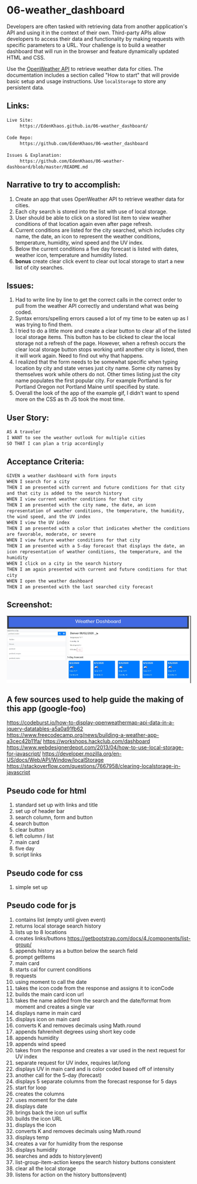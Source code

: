 # 06-weather_dashboard
Developers are often tasked with retrieving data from another application's API and using it in the context of their own. Third-party APIs allow developers to access their data and functionality by making requests with specific parameters to a URL. Your challenge is to build a weather dashboard that will run in the browser and feature dynamically updated HTML and CSS.

Use the [OpenWeather API](https://openweathermap.org/api) to retrieve weather data for cities. The documentation includes a section called "How to start" that will provide basic setup and usage instructions. Use `localStorage` to store any persistent data.

## Links:
```
Live Site: 
     https://EdenKhaos.github.io/06-weather_dashboard/
   
Code Repo: 
     https://github.com/EdenKhaos/06-weather_dashboard
  
Issues & Explanation:
     https://github.com/EdenKhaos/06-weather-dashboard/blob/master/README.md

```

## Narrative to try to accomplish:
1.  Create an app that uses OpenWeather API to retrieve weather data for cities. 
2.  Each city search is stored into the list with use of local storage.
3.  User should be able to click on a stored list item to view weather conditions of that location again even after page refresh.
4.  Current conditions are listed for the city searched, which includes city name, the date, an icon to represent the weather conditions, temperature, humidity, wind speed and the UV index.
5.  Below the current conditions a five day forecast is listed with dates, weather icon, temperature and humidity listed. 
6. **bonus** create clear click event to clear out local storage to start a new list of city searches.

## Issues:
1. Had to write line by line to get the correct calls in the correct order to pull from the weather API correctly and understand what was being coded.
2. Syntax errors/spelling errors caused a lot of my time to be eaten up as I was trying to find them.
3. I tried to do a little more and create a clear button to clear all of the listed local storage items. This button has to be clicked to clear the local storage not a refresh of the page. However, when a refresh occurs the clear local storage button stops working until another city is listed, then it will work again. Need to find out why that happens. 
4. I realized that the form needs to be somewhat specific when typing location by city and state verses just city name. Some city names by themselves work while others do not. Other times listing just the city name populates the first popular city. For example Portland is for Portland Oregon not Portland Maine until specified by state.
5. Overall the look of the app of the example gif, I didn't want to spend more on the CSS as th JS took the most time.

## User Story:

```
AS A traveler
I WANT to see the weather outlook for multiple cities
SO THAT I can plan a trip accordingly
```

## Acceptance Criteria:

```
GIVEN a weather dashboard with form inputs
WHEN I search for a city
THEN I am presented with current and future conditions for that city and that city is added to the search history
WHEN I view current weather conditions for that city
THEN I am presented with the city name, the date, an icon representation of weather conditions, the temperature, the humidity, the wind speed, and the UV index
WHEN I view the UV index
THEN I am presented with a color that indicates whether the conditions are favorable, moderate, or severe
WHEN I view future weather conditions for that city
THEN I am presented with a 5-day forecast that displays the date, an icon representation of weather conditions, the temperature, and the humidity
WHEN I click on a city in the search history
THEN I am again presented with current and future conditions for that city
WHEN I open the weather dashboard
THEN I am presented with the last searched city forecast
```
## Screenshot:
![home](assets/weather_dashboard.JPG)

## A few sources used to help guide the making of this app (google-foo)
https://codeburst.io/how-to-display-openweathermap-api-data-in-a-jquery-datatables-a5a0a91fb62
https://www.freecodecamp.org/news/building-a-weather-app-a3cec42b11fa/
https://workshops.hackclub.com/dashboard
https://www.webdesignerdepot.com/2013/04/how-to-use-local-storage-for-javascript/
https://developer.mozilla.org/en-US/docs/Web/API/Window/localStorage
https://stackoverflow.com/questions/7667958/clearing-localstorage-in-javascript

## Pseudo code for html
1. standard set up with links and title
2. set up of header bar
3. search column, form and button
4. search button
5. clear button
6. left column / list
7. main card
8. five day
9. script links

## Pseudo code for css
1.  simple set up

## Pseudo code for js
1. contains list (empty until given event)
2. returns local storage search history
3. lists up to 8 locations
4. creates links/buttons https://getbootstrap.com/docs/4./components/list-group/
5. appends history as a button below the search field
6. prompt getItems
7. main card
8. starts cal for current conditions
9. requests
10. using moment to call the date
11. takes the icon code from the response and assigns it to iconCode
12. builds the main card icon url
13. takes the name added from the search and the date/format from moment and creates a single var
14. displays name in main card
15. displays icon on main card
16. converts K and removes decimals using Math.round
17. appends fahrenheit degrees using short key code
18. appends humidity
19. appends wind speed
20. takes from the response and creates a var used in the next request for UV index
21. separate request for UV index, requires lat/long
22. displays UV in main card and is color coded based off of intensity
23. another call for the 5-day (forecast)
24. displays 5 separate columns from the forecast response for 5 days
25. start for loop
26. creates the columns
27. uses moment for the date
28. displays date
29. brings back the icon url suffix
30. builds the icon URL
31. displays the icon
32. converts K and removes decimals using Math.round
33. displays temp
34. creates a var for humidity from the response
35. displays humidity
36. searches and adds to history(event)
37. list-group-item-action keeps the search history buttons consistent
38. clear all the local storage
39. listens for action on the history buttons(event)
